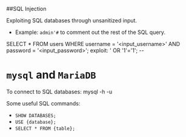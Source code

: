 ##SQL Injection

Exploiting SQL databases through unsanitized input.
- Example: `admin'#` to comment out the rest of the SQL query.

SELECT * FROM users WHERE username = '<input_username>' AND password = '<input_password>';
exploit:
	' OR '1'='1'; --


# `mysql` and `MariaDB`

To connect to SQL databases:
mysql -h <hostname> -u <user>

Some useful SQL commands:
- `SHOW DATABASES;`
- `USE {database};`
- `SELECT * FROM {table};`
